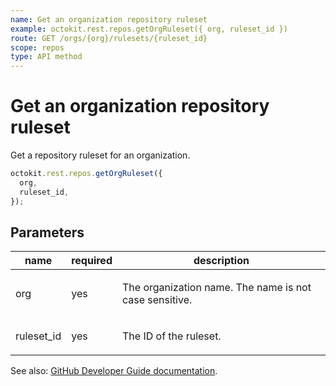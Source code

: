 ```yaml
---
name: Get an organization repository ruleset
example: octokit.rest.repos.getOrgRuleset({ org, ruleset_id })
route: GET /orgs/{org}/rulesets/{ruleset_id}
scope: repos
type: API method
---
```


# Get an organization repository ruleset

Get a repository ruleset for an organization.

```js
octokit.rest.repos.getOrgRuleset({
  org,
  ruleset_id,
});
```

## Parameters

<table>
  <thead>
    <tr>
      <th>name</th>
      <th>required</th>
      <th>description</th>
    </tr>
  </thead>
  <tbody>
    <tr><td>org</td><td>yes</td><td>

The organization name. The name is not case sensitive.

</td></tr>
<tr><td>ruleset_id</td><td>yes</td><td>

The ID of the ruleset.

</td></tr>
  </tbody>
</table>

See also: [GitHub Developer Guide documentation](https://docs.github.com/rest/orgs/rules#get-an-organization-repository-ruleset).
